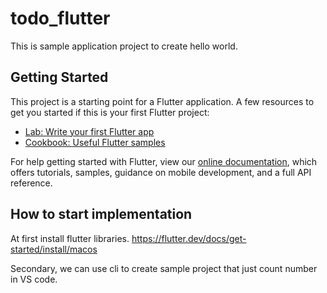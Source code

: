 # todo_flutter
This is sample application project to create hello world.

## Getting Started
This project is a starting point for a Flutter application.
A few resources to get you started if this is your first Flutter project:

- [Lab: Write your first Flutter app](https://flutter.dev/docs/get-started/codelab)
- [Cookbook: Useful Flutter samples](https://flutter.dev/docs/cookbook)

For help getting started with Flutter, view our 
[online documentation](https://flutter.dev/docs), which offers tutorials, 
samples, guidance on mobile development, and a full API reference.

## How to start implementation
At first install flutter libraries.
https://flutter.dev/docs/get-started/install/macos

Secondary, we can use cli to create sample project that just count number in VS code.